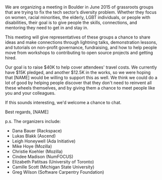 We are organizing a meeting in Boulder in June 2015 of grassroots
groups that are trying to fix the tech sector’s diversity problem.
Whether they focus on women, racial minorities, the elderly, LGBT
individuals, or people with disabilities, their goal is to give people
the skills, connections, and mentoring they need to get in and stay
in.

This meeting will give representatives of these groups a chance to
share ideas and make connections through lightning talks,
demonstration lessons, and tutorials on non-profit governance,
fundraising, and how to help people move from workshops to
contributing to open source projects and getting hired.

Our goal is to raise $40K to help cover attendees' travel costs.  We
currently have $15K pledged, and another $12.5K in the works, so we
were hoping that [NAME] would be willing to support this as well.  We
think we could do a lot of good by helping people discover that they
don't need to reinvent all these wheels themselves, and by giving them
a chance to meet people like you and your colleagues.

If this sounds interesting, we'd welcome a chance to chat.

Best regards,
[NAME]

p.s. The organizers include:

* Dana Bauer (Rackspace)
* Lukas Blakk (Ascend)
* Leigh Honeywell (Ada Initiative)
* Mike Hoye (Mozilla)
* Christie Koehler (Mozilla)
* Cindee Madison (NumFOCUS)
* Elizabeth Patitsas (University of Toronto)
* Camille Scott (Michigan State University)
* Greg Wilson (Software Carpentry Foundation)
